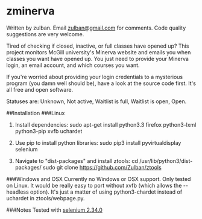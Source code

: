 zminerva
========
Written by zulban. Email zulban@gmail.com for comments. Code quality suggestions are very welcome.

Tired of checking if closed, inactive, or full classes have opened up? This project monitors McGill university's Minerva website and emails you when classes you want have opened up. You just need to provide your Minerva login, an email account, and which courses you want.

If you're worried about providing your login credentials to a mysterious program (you damn well should be), have a look at the source code first. It's all free and open software. 

Statuses are: Unknown, Not active, Waitlist is full, Waitlist is open, Open.

##Installation
###Linux
1. Install dependencies: 
	sudo apt-get install python3.3 firefox python3-lxml python3-pip xvfb uchardet 

2. Use pip to install python libraries:
	sudo pip3 install pyvirtualdisplay selenium

3. Navigate to "dist-packages" and install ztools:
	cd /usr/lib/python3/dist-packages/
	sudo git clone https://github.com/Zulban/ztools

###Windows and OSX
Currently no Windows or OSX support. Only tested on Linux. It would be really easy to port without xvfb (which allows the --headless option). It's just a matter of using python3-chardet instead of uchardet in ztools/webpage.py.

###Notes
Tested with [selenium 2.34.0](https://pypi.python.org/packages/source/s/selenium/selenium-2.34.0.tar.gz)